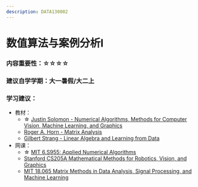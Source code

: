 ```yaml
---
description: DATA130002
---
```


# 数值算法与案例分析I

### 内容重要性：☆☆☆☆

### 建议自学学期：大一暑假/大二上

### 学习建议：

* 教材：
  * ☆ [Justin Solomon - Numerical Algorithms, Methods for Computer Vision, Machine Learning, and Graphics](https://book.douban.com/subject/26612177/)
  * [Roger A. Horn - Matrix Analysis](https://book.douban.com/subject/1435534/)
  * [Gilbert Strang - Linear Algebra and Learning from Data](https://book.douban.com/subject/30432978/)
* 网课：
  * ☆ [MIT 6.S955: Applied Numerical Algorithms](https://www.youtube.com/playlist?list=PLQ3UicqQtfNv\_Io\_NT1b0Nzr9YDqpK3Lb)
  * [Stanford CS205A Mathematical Methods for Robotics, Vision, and Graphics](https://www.bilibili.com/video/BV19J411t7Gh)
  * [MIT 18.065 Matrix Methods in Data Analysis, Signal Processing, and Machine Learning](https://www.bilibili.com/video/BV1b4411j7V3)

